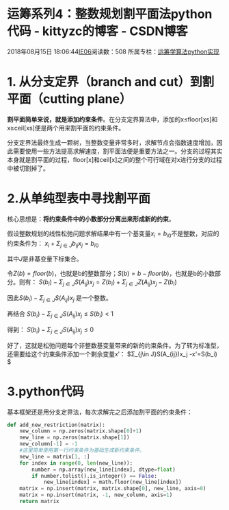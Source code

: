 # 运筹系列4：整数规划割平面法python代码 - kittyzc的博客 - CSDN博客





2018年08月15日 18:06:44[IE06](https://me.csdn.net/kittyzc)阅读数：508
所属专栏：[运筹学算法python实现](https://blog.csdn.net/column/details/26511.html)









# 1. 从分支定界（branch and cut）到割平面（cutting plane）

**割平面简单来说，就是添加约束条件**。在分支定界算法中，添加的x≤floor[xs]和x≥ceil[xs]便是两个用来割平面的约束条件。 

分支定界法最终生成一颗树，当整数变量非常多时，求解节点会指数速度增加，因此需要使用一些方法提高求解速度，割平面法便是重要方法之一。分支的过程其实本身就是割平面的过程，floor[x]和ceil[x]之间的整个可行域在对x进行分支的过程中被切割掉了。

# 2.从单纯型表中寻找割平面

核心思想是：**将约束条件中的小数部分分离出来形成新的约束**。 

假设整数规划的线性松弛问题求解结果中有一个基变量$x_i=b_{i0}$不是整数，对应的约束条件为： 
$x_i+\Sigma_{j\in J}b_{ij} x_j= b_{i0}$

其中$J$是非基变量下标集合。 

令$Z(b) = floor(b)$，也就是b的整数部分；$S(b) = b-floor(b)$，也就是b的小数部分。则有： 
$S(b_i) - Σ_{j\in J}S(A_{ij})x_j=Z(b_i)+Σ_{j\in J}Z(A_{ij})x_j-Z(b_i)$

因此$S(b_i) - Σ_{j\in J}S(A_{ij})x_j$ 是一个整数。 

再结合 
$S(b_i) - Σ_{j\in J}S(A_{ij})x_j ≤S(b_i)< 1$

得到： 
$S(b_i) - Σ_{j\in J}S(A_{ij})x_j ≤ 0$

好了，这就是松弛问题每个非整数基变量带来的新的约束条件。为了转为标准型，还需要给这个约束条件添加一个剩余变量$x'$： 
$Σ_{j\in J}S(A_{ij})x_j -x'=S(b_i) $
# 3.python代码

基本框架还是用分支定界法，每次求解完之后添加割平面的约束条件：

```python
def add_new_restriction(matrix):
    new_column = np.zeros(matrix.shape[0]+1)
    new_line = np.zeros(matrix.shape[1])
    new_column[-1] = -1 
    #这里简单使用第一行约束条件为基础生成新约束条件。
    new_line = matrix[1, :] 
    for index in range(0, len(new_line)):
        number = np.array(new_line[index], dtype=float)
        if number.tolist().is_integer() == False:
            new_line[index] = math.floor(new_line[index])
    matrix = np.insert(matrix, matrix.shape[0], new_line, axis=0)
    matrix = np.insert(matrix, -1, new_column, axis=1)
    return matrix
```




